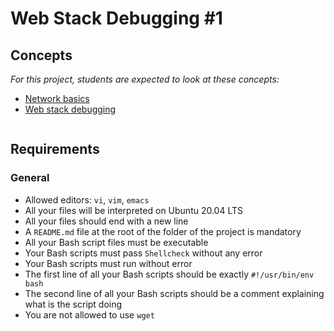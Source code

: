 # Web Stack Debugging #1

<h2>Concepts</h2>

<div class="panel panel-default">
      <p>
        <em>For this project, students are expected to look at these concepts:</em>
      </p>
<ul>
          <li>
            <a href="https://intranet.hbtn.io/concepts/33">Network basics</a>
          </li>
          <li>
            <a href="https://intranet.hbtn.io/concepts/68">Web stack debugging</a>
          </li>
</ul>
</div>

<div class="well clean" id="project-description">
  <p><img src="https://s3.amazonaws.com/intranet-projects-files/holbertonschool-sysadmin_devops/271/B4eeypV.jpg" alt="" style=""></p>

<h2>Requirements</h2>

<h3>General</h3>

<ul>
<li>Allowed editors: <code>vi</code>, <code>vim</code>, <code>emacs</code></li>
<li>All your files will be interpreted on Ubuntu 20.04 LTS</li>
<li>All your files should end with a new line</li>
<li>A <code>README.md</code> file at the root of the folder of the project is mandatory</li>
<li>All your Bash script files must be executable</li>
<li>Your Bash scripts must pass <code>Shellcheck</code> without any error</li>
<li>Your Bash scripts must run without error</li>
<li>The first line of all your Bash scripts should be exactly <code>#!/usr/bin/env bash</code></li>
<li>The second line of all your Bash scripts should be a comment explaining what is the script doing</li>
<li>You are not allowed to use <code>wget</code></li>
</ul>

</div>
